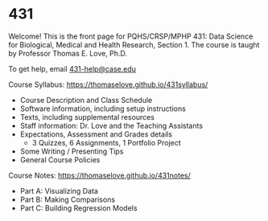 # 431
Welcome! This is the front page for PQHS/CRSP/MPHP 431: Data Science for Biological, Medical and Health Research, Section 1.
The course is taught by Professor Thomas E. Love, Ph.D.

To get help, email 431-help@case.edu

Course Syllabus: https://thomaselove.github.io/431syllabus/
  - Course Description and Class Schedule
  - Software information, including setup instructions                                 
  - Texts, including supplemental resources
  - Staff information: Dr. Love and the Teaching Assistants
  - Expectations, Assessment and Grades details
      - 3 Quizzes, 6 Assignments, 1 Portfolio Project
  - Some Writing / Presenting Tips
  - General Course Policies

Course Notes: https://thomaselove.github.io/431notes/
  - Part A: Visualizing Data
  - Part B: Making Comparisons
  - Part C: Building Regression Models
